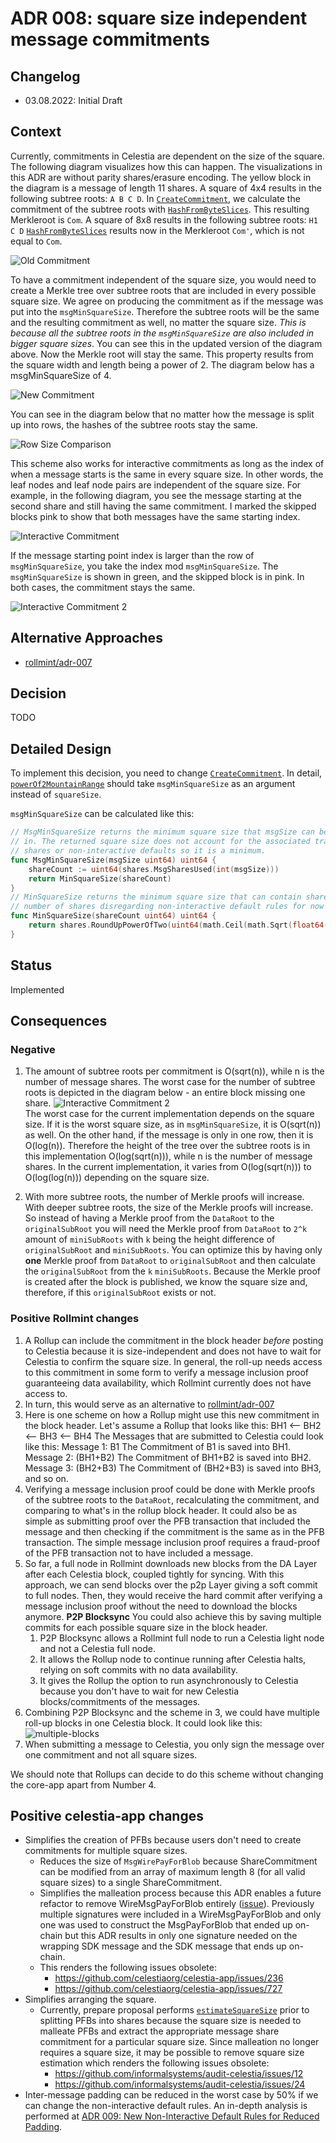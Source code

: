 # ADR 008: square size independent message commitments

## Changelog

- 03.08.2022: Initial Draft

## Context

Currently, commitments in Celestia are dependent on the size of the square. The following diagram visualizes how this can happen. The visualizations in this ADR are without parity shares/erasure encoding.
The yellow block in the diagram is a message of length 11 shares. A square of 4x4 results in the following subtree roots: `A B C D`.
In [`CreateCommitment`](https://github.com/celestiaorg/celestia-app/blob/8b9c4c9d13fe0ccb6ea936cc26dee3f52b6f6129/x/blob/types/payforblob.go#L111-L117), we calculate the commitment of the subtree roots with [`HashFromByteSlices`](https://github.com/celestiaorg/celestia-core/blob/v0.34.x-celestia/crypto/merkle/tree.go#L7-L21). This resulting Merkleroot is `Com`.
A square of 8x8 results in the following subtree roots: `H1 C D`
[`HashFromByteSlices`](https://github.com/celestiaorg/celestia-core/blob/v0.34.x-celestia/crypto/merkle/tree.go#L7-L21) results now in the Merkleroot `Com'`, which is not equal to `Com`.

![Old Commitment](./assets/size-dependent-commitment.png)

To have a commitment independent of the square size, you would need to create a Merkle tree over subtree roots that are included in every possible square size.
We agree on producing the commitment as if the message was put into the `msgMinSquareSize`. Therefore the subtree roots will be the same and the resulting commitment as well, no matter the square size. *This is because all the subtree roots in the `msgMinSquareSize` are also included in bigger square sizes*.
You can see this in the updated version of the diagram above. Now the Merkle root will stay the same. This property results from the square width and length being a power of 2. The diagram below has a msgMinSquareSize of 4.

![New Commitment](./assets/size-independent-commitment.png)

You can see in the diagram below that no matter how the message is split up into rows, the hashes of the subtree roots stay the same.

![Row Size Comparison](./assets/row-size-comparison.png)

This scheme also works for interactive commitments as long as the index of when a message starts is the same in every square size. In other words, the leaf nodes and leaf node pairs are independent of the square size.
For example, in the following diagram, you see the message starting at the second share and still having the same commitment. I marked the skipped blocks pink to show that both messages have the same starting index.

![Interactive Commitment](./assets/interactive-commitment.png)

If the message starting point index is larger than the row of `msgMinSquareSize`, you take the index mod `msgMinSquareSize`. The `msgMinSquareSize` is shown in green, and the skipped block is in pink. In both cases, the commitment stays the same.

![Interactive Commitment 2](./assets/interactive-commitment2.png)

## Alternative Approaches

- [rollmint/adr-007](https://github.com/celestiaorg/rollmint/blob/cb5c7440a8e879778e71097e254c3dd692c39d14/docs/lazy-adr/adr-007-header-commit-to-shares.md)

## Decision

TODO

## Detailed Design

To implement this decision, you need to change [`CreateCommitment`](https://github.com/celestiaorg/celestia-app/blob/8b9c4c9d13fe0ccb6ea936cc26dee3f52b6f6129/x/blob/types/payforblob.go#L111-L117).
In detail, [`powerOf2MountainRange`](https://github.com/celestiaorg/celestia-app/blob/0c81704939cd743937aac2859f3cb5ae6368f174/x/payment/types/payfordata.go#L142) should take `msgMinSquareSize` as an argument instead of `squareSize`.

`msgMinSquareSize` can be calculated like this:

```go
// MsgMinSquareSize returns the minimum square size that msgSize can be included
// in. The returned square size does not account for the associated transaction
// shares or non-interactive defaults so it is a minimum.
func MsgMinSquareSize(msgSize uint64) uint64 {
	shareCount := uint64(shares.MsgSharesUsed(int(msgSize)))
	return MinSquareSize(shareCount)
}
// MinSquareSize returns the minimum square size that can contain shareCount
// number of shares disregarding non-interactive default rules for now
func MinSquareSize(shareCount uint64) uint64 {
	return shares.RoundUpPowerOfTwo(uint64(math.Ceil(math.Sqrt(float64(shareCount)))))
}
```

## Status

Implemented

## Consequences

### Negative

1. The amount of subtree roots per commitment is O(sqrt(n)), while n is the number of message shares. The worst case for the number of subtree roots is depicted in the diagram below - an entire block missing one share.
  ![Interactive Commitment 2](./assets/complexity.png)  
The worst case for the current implementation depends on the square size. If it is the worst square size, as in `msgMinSquareSize`, it is O(sqrt(n)) as well. On the other hand, if the message is only in one row, then it is O(log(n)).
Therefore the height of the tree over the subtree roots is in this implementation O(log(sqrt(n))), while n is the number of message shares. In the current implementation, it varies from O(log(sqrt(n))) to O(log(log(n))) depending on the square size.

2. With more subtree roots, the number of Merkle proofs will increase. With deeper subtree roots, the size of the Merkle proofs will increase. So instead of having a Merkle proof from the `DataRoot` to the `originalSubRoot` you will need the Merkle proof from `DataRoot` to `2^k` amount of `miniSubRoots` with `k` being the height difference of `originalSubRoot` and `miniSubRoots`. You can optimize this by having only **one** Merkle proof from `DataRoot` to `originalSubRoot` and then calculate the `originalSubRoot` from the `k` `miniSubRoots`. Because the Merkle proof is created after the block is published, we know the square size and, therefore, if this `originalSubRoot` exists or not.

### Positive Rollmint changes

1. A Rollup can include the commitment in the block header *before* posting to Celestia because it is size-independent and does not have to wait for Celestia to confirm the square size. In general, the roll-up needs access to this commitment in some form to verify a message inclusion proof guaranteeing data availability, which Rollmint currently does not have access to.
2. In turn, this would serve as an alternative to [rollmint/adr-007](https://github.com/celestiaorg/optimint/blob/main/docs/lazy-adr/adr-007-header-commit-to-shares.md)
3. Here is one scheme on how a Rollup might use this new commitment in the block header. Let's assume a Rollup that looks like this:
  BH1 <-- BH2 <-- BH3 <-- BH4
  The Messages that are submitted to Celestia could look like this:
  Message 1: B1
  The Commitment of B1 is saved into BH1.
  Message 2: (BH1+B2)
  The Commitment of BH1+B2 is saved into BH2.
  Message 3: (BH2+B3)
  The Commitment of (BH2+B3) is saved into BH3, and so on.
4. Verifying a message inclusion proof could be done with Merkle proofs of the subtree roots to the `DataRoot`, recalculating the commitment, and comparing to what's in the rollup block header. It could also be as simple as submitting proof over the PFB transaction that included the message and then checking if the commitment is the same as in the PFB transaction. The simple message inclusion proof requires a fraud-proof of the PFB transaction not to have included a message.
5. So far, a full node in Rollmint downloads new blocks from the DA Layer after each Celestia block, coupled tightly for syncing. With this approach, we can send blocks over the p2p Layer giving a soft commit to full nodes. Then, they would receive the hard commit after verifying a message inclusion proof without the need to download the blocks anymore. **P2P Blocksync** You could also achieve this by saving multiple commits for each possible square size in the block header.
    1. P2P Blocksync allows a Rollmint full node to run a Celestia light node and not a Celestia full node.
    2. It allows the Rollup node to continue running after Celestia halts, relying on soft commits with no data availability.
    3. It gives the Rollup the option to run asynchronously to Celestia because you don't have to wait for new Celestia blocks/commitments of the messages.
6. Combining P2P Blocksync and the scheme in 3, we could have multiple roll-up blocks in one Celestia block. It could look like this:
  ![multiple-blocks](./assets/multiple-blocks.png)
7. When submitting a message to Celestia, you only sign the message over one commitment and not all square sizes.

We should note that Rollups can decide to do this scheme without changing the core-app apart from Number 4.

## Positive celestia-app changes

- Simplifies the creation of PFBs because users don't need to create commitments for multiple square sizes.
  - Reduces the size of `MsgWirePayForBlob` because ShareCommitment can be modified from an array of maximum length 8 (for all valid square sizes) to a single ShareCommitment.
  - Simplifies the malleation process because this ADR enables a future refactor to remove WireMsgPayForBlob entirely ([issue](https://github.com/celestiaorg/celestia-app/issues/951)). Previously multiple signatures were included in a WireMsgPayForBlob and only one was used to construct the MsgPayForBlob that ended up on-chain but this ADR results in only one signature needed on the wrapping SDK message and the SDK message that ends up on-chain.
  - This renders the following issues obsolete:
    - <https://github.com/celestiaorg/celestia-app/issues/236>
    - <https://github.com/celestiaorg/celestia-app/issues/727>
- Simplifies arranging the square.
  - Currently, prepare proposal performs [`estimateSquareSize`](https://github.com/rootulp/celestia-app/blob/6f3b3ae437b2a70d72ff6be2741abb8b5378caa0/app/estimate_square_size.go#L98-L101) prior to splitting PFBs into shares because the square size is needed to malleate PFBs and extract the appropriate message share commitment for a particular square size. Since malleation no longer requires a square size, it may be possible to remove square size estimation which renders the following issues obsolete:
    - <https://github.com/informalsystems/audit-celestia/issues/12>
    - <https://github.com/informalsystems/audit-celestia/issues/24>
- Inter-message padding can be reduced in the worst case by 50% if we can change the non-interactive default rules. An in-depth analysis is performed at [ADR 009: New Non-Interactive Default Rules for Reduced Padding](./adr-009-non-interactive-default-rules-for-reduced-padding.md).
